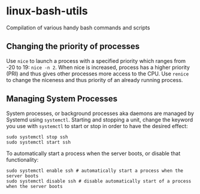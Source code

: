 # linux-bash-utils
Compilation of various handy bash commands and scripts

## Changing the priority of processes
Use `nice` to launch a process with a specified priority which ranges from -20 to 19: `nice -n 2`. When nice is increased, process has a higher priority (PRI) and thus gives other processes more access to the CPU.
Use `renice` to change the niceness and thus priority of an already running process.

## Managing System Processes
System processes, or background processes aka daemons are managed by Systemd using `systemctl`.
Starting and stopping a unit, change the keyword you use with `systemctl` to start or stop in order to have the desired effect:
```
sudo systemctl stop ssh 
sudo systemctl start ssh 
```
To automatically start a process when the server boots, or disable that functionality:
```
sudo systemctl enable ssh # automatically start a process when the server boots
sudo systemctl disable ssh # disable automatically start of a process when the server boots

```


